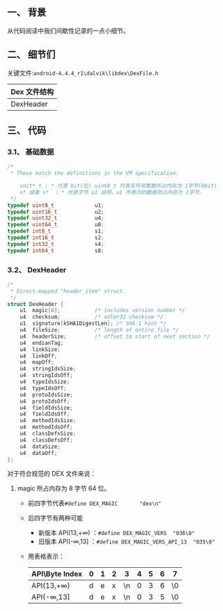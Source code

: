 ## 一、 背景
从代码阅读中我们间歇性记录的一点小细节。

## 二、 细节们
关键文件:`android-4.4.4_r1\dalvik\libdex\DexFile.h`


|Dex 文件结构|
|-----------|
|DexHeader  |



















## 三、 代码
### 3.1、 基础数据
```C++
/*
 * These match the definitions in the VM specification.

    unit*_t : * 代表 bit(位) uint8_t 代表无符号整数所占内存为 1字节(8bit)
    u* 或者 s*  : * 代表字节 u1 说明，u1 所表示的数据所占内存为 1字节。
 */
typedef uint8_t             u1;
typedef uint16_t            u2;
typedef uint32_t            u4;
typedef uint64_t            u8;
typedef int8_t              s1;
typedef int16_t             s2;
typedef int32_t             s4;
typedef int64_t             s8;
```

### 3.2、 DexHeader
```C++
/*
 * Direct-mapped "header_item" struct.
 */
struct DexHeader {
    u1  magic[8];           /* includes version number */
    u4  checksum;           /* adler32 checksum */
    u1  signature[kSHA1DigestLen]; /* SHA-1 hash */
    u4  fileSize;           /* length of entire file */
    u4  headerSize;         /* offset to start of next section */
    u4  endianTag;
    u4  linkSize;
    u4  linkOff;
    u4  mapOff;
    u4  stringIdsSize;
    u4  stringIdsOff;
    u4  typeIdsSize;
    u4  typeIdsOff;
    u4  protoIdsSize;
    u4  protoIdsOff;
    u4  fieldIdsSize;
    u4  fieldIdsOff;
    u4  methodIdsSize;
    u4  methodIdsOff;
    u4  classDefsSize;
    u4  classDefsOff;
    u4  dataSize;
    u4  dataOff;
};
```
对于符合规范的 DEX 文件来说：
1. magic 所占内存为 8 字节 64 位。
    - 前四字节代表`#define DEX_MAGIC       "dex\n"`
    - 后四字节有两种可能
        - 新版本 API(13,+∞) ：`#define DEX_MAGIC_VERS  "036\0"`
        - 旧版本 API(-∞,13] ：`#define DEX_MAGIC_VERS_API_13  "035\0"`
    - 用表格表示：

        |API\Byte Index |0|1|2|3 |4|5|6|7 |
        |----------     |-|-|-|--|-|-|-|--|
        |API(13,+∞)     |d|e|x|\n|0|3|6|\0|
        |API(-∞,13]     |d|e|x|\n|0|3|5|\0|